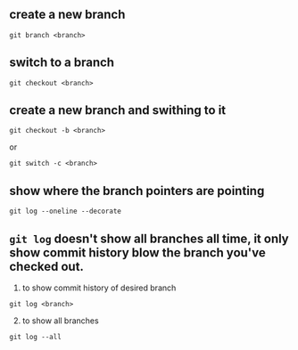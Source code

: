 ## create a new branch
```
git branch <branch>
```

## switch to a branch
```
git checkout <branch>
```

## create a new branch and swithing to it
```
git checkout -b <branch>
```
or 
```
git switch -c <branch>
```

## show where the branch pointers are pointing
```
git log --oneline --decorate
```

## `git log` doesn't show all branches all time, it only show commit history blow the branch you've checked out.
1. to show commit history of desired branch
```
git log <branch>
```

2. to show all branches
```
git log --all
```
